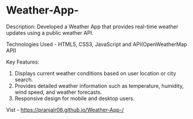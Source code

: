 # Weather-App-

Description: Developed a Weather App that provides real-time weather updates using a public weather API.

Technologies Used - HTML5, CSS3, JavaScript and API(OpenWeatherMap API)

Key Features:
1. Displays current weather conditions based on user location or city search.
2. Provides detailed weather information such as temperature, humidity, wind speed, and weather forecasts.
3. Responsive design for mobile and desktop users.


Vist - https://pranjalr06.github.io/Weather-App-/
